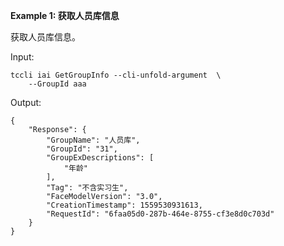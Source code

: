 **Example 1: 获取人员库信息**

获取人员库信息。

Input: 

```
tccli iai GetGroupInfo --cli-unfold-argument  \
    --GroupId aaa
```

Output: 
```
{
    "Response": {
        "GroupName": "人员库",
        "GroupId": "31",
        "GroupExDescriptions": [
            "年龄"
        ],
        "Tag": "不含实习生",
        "FaceModelVersion": "3.0",
        "CreationTimestamp": 1559530931613,
        "RequestId": "6faa05d0-287b-464e-8755-cf3e8d0c703d"
    }
}
```

